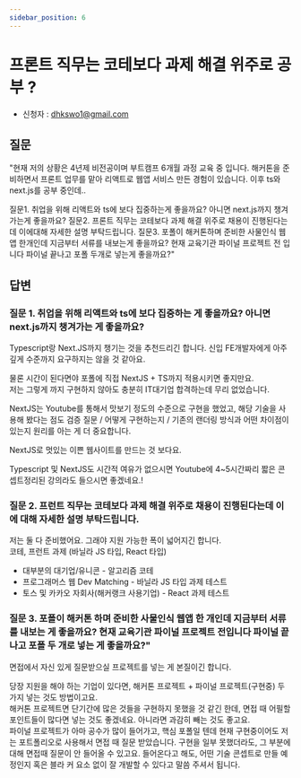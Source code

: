 ```yaml
---
sidebar_position: 6
---
```


# 프론트 직무는 코테보다 과제 해결 위주로 공부 ?

<head>
  <meta name="keywords" content="코테, 코딩과제"/>
</head>

- 신청자 : dhkswo1@gmail.com

## 질문  
"현재 저의 상황은 4년제 비전공이며 부트캠프 6개월 과정 교육 중 입니다. 해커톤을 준비하면서 프론트 업무를 맡아 리액트로 웹앱 서비스 만든 경험이 있습니다. 이후 ts와 next.js를 공부 중인데.. 

질문1. 취업을 위해 리액트와 ts에 보다 집중하는게 좋을까요? 아니면 next.js까지 챙겨가는게 좋을까요? 
질문2. 프론트 직무는 코테보다 과제 해결 위주로 채용이 진행된다는데 이에대해 자세한 설명 부탁드립니다.
질문3. 포폴이 해커톤하며 준비한 사물인식 웹앱 한개인데 지금부터 서류를 내보는게 좋을까요? 현재 교육기관 파이널 프로젝트 전 입니다 파이널 끝나고 포폴 두개로 넣는게 좋을까요?"

## 답변


### 질문 1. 취업을 위해 리액트와 ts에 보다 집중하는 게 좋을까요? 아니면 next.js까지 챙겨가는 게 좋을까요? 

Typescript랑 Next.JS까지 챙기는 것을 추천드리긴 합니다.
신입 FE개발자에게 아주 깊게 수준까지 요구하지는 않을 것 같아요.  

물론 시간이 된다면야 포폴에 직접 NextJS + TS까지 적용시키면 좋지만요.  
저는 그렇게 까지 구현하지 않아도 충분히 IT대기업 합격하는데 무리 없었습니다.  

NextJS는 Youtube를 통해서 맛보기 정도의 수준으로 구현을 했었고, 
해당 기술을 사용해 봤다는 점도 검증 질문 / 어떻게 구현하는지 / 기존의 랜더링 방식과 어떤 차이점이 있는지 원리를 아는 게 더 중요합니다.  

NextJS로 멋있는 이쁜 웹사이트를 만드는 것 보다요.

Typescript 및 NextJS도 시간적 여유가 없으시면 Youtube에 4~5시간짜리 짧은 콘셉트정리된 강의라도 들으시면 좋겠네요.!

### 질문 2. 프런트 직무는 코테보다 과제 해결 위주로 채용이 진행된다는데 이에 대해 자세한 설명 부탁드립니다.  

저는 둘 다 준비했어요. 그래야 지원 가능한 폭이 넓어지긴 합니다.  
코테, 프런트 과제 (바닐라 JS 타입, React 타입)
- 대부분의 대기업/유니콘 - 알고리즘 코테
- 프로그래머스 웹 Dev Matching - 바닐라 JS 타입 과제 테스트
- 토스 및 카카오 자회사(해커랭크 사용기업) - React 과제 테스트


### 질문 3. 포폴이 해커톤 하며 준비한 사물인식 웹앱 한 개인데 지금부터 서류를 내보는 게 좋을까요? 현재 교육기관 파이널 프로젝트 전입니다 파이널 끝나고 포폴 두 개로 넣는 게 좋을까요?"

면접에서 자신 있게 질문받으실 프로젝트를 넣는 게 본질이긴 합니다.  

당장 지원을 해야 하는 기업이 있다면, 해커톤 프로젝트 + 파이널 프로젝트(구현중) 두 가지 넣는 것도 방법이고요.  
해커톤 프로젝트면 단기간에 많은 것들을 구현하지 못했을 것 같긴 한데, 면접 때 어필할 포인트들이 많다면 넣는 것도 좋겠네요. 아니라면 과감히 빼는 것도 좋고요.  
파이널 프로젝트가 아마 공수가 많이 들어가고, 핵심 포폴일 텐데 현재 구현중이어도 저는 포트폴리오로 사용해서 면접 때 질문 받았습니다. 
구현을 일부 못했더라도, 그 부분에 대해 면접때 질문이 안 들어올 수 있고요. 
들어온다고 해도, 어떤 기술 콘셉트로 만들 예정인지 혹은 블라 커 요소 없이 잘 개발할 수 있다고 말씀 주셔서 됩니다.